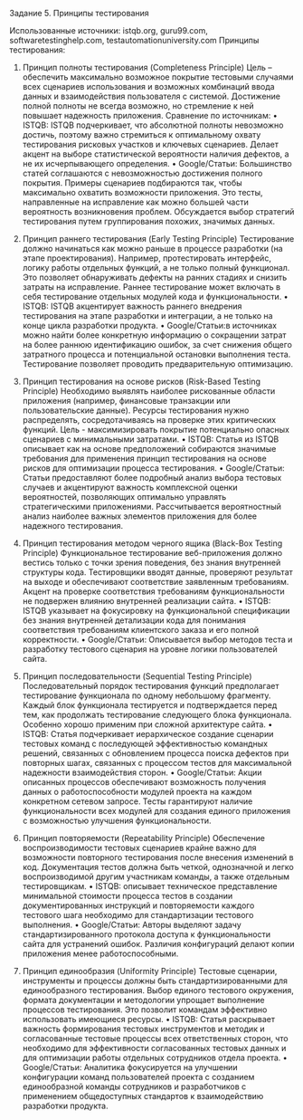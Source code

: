 Задание 5. Принципы тестирования

Использованные источники: istqb.org, guru99.com, softwaretestinghelp.com, testautomationuniversity.com
Принципы тестирования:
1.	Принцип полноты тестирования (Completeness Principle)
Цель – обеспечить максимально возможное покрытие тестовыми случаями всех сценариев использования и возможных комбинаций ввода данных и взаимодействия пользователя с системой. Достижение полной полноты не всегда возможно, но стремление к ней повышает надежность приложения.
Сравнение по источникам:
•	ISTQB: ISTQB подчеркивает, что абсолютной полноты невозможно достичь, поэтому важно стремиться к оптимальному охвату тестирования рисковых участков и ключевых сценариев. Делает акцент на выборе статистической вероятности наличия дефектов, а не их исчерпывающего определения.
•	Google/Статьи: Большинство статей соглашаются с невозможностью достижения полного покрытия. Примеры сценариев подбираются так, чтобы максимально охватить возможности приложения. Это тесты, направленные на исправление как можно большей части вероятность возникновения проблем. Обсуждается выбор стратегий тестирования путем группирования похожих, значимых данных.

2.	Принцип раннего тестирования (Early Testing Principle)
Тестирование должно начинаться как можно раньше в процессе разработки (на этапе проектирования). Например, протестировать интерфейс, логику работы отдельных функций, а не только полный функционал.  Это позволяет обнаруживать дефекты на ранних стадиях и снизить затраты на исправление. Раннее тестирование может включать в себя тестирование отдельных модулей кода и функциональности.
•	ISTQB: ISTQB акцентирует важность раннего внедрения тестирования на этапе разработки и интеграции, а не только на конце цикла разработки продукта.
•	Google/Статьи:в источниках можно найти более конкретную информацию о сокращении затрат на более раннюю идентификацию ошибок, за счет снижения общего затратного процесса и потенциальной остановки выполнения теста. Тестирование позволяет проводить предварительную оптимизацию.

3.	Принцип тестирования на основе рисков (Risk-Based Testing Principle)
Необходимо выявлять наиболее рискованные области приложения (например, финансовые транзакции или пользовательские данные).  Ресурсы тестирования нужно распределять, сосредотачиваясь на проверке этих критических функций. Цель - максимизировать покрытие потенциально опасных сценариев с минимальными затратами.
•	ISTQB: Статья из ISTQB описывает как на основе предположений собираются значимые требования для применения принцип тестирования на основе рисков для оптимизации процесса тестирования. 
•	Google/Статьи: Статьи предоставляют более подробный анализ выбора тестовых случаев и акцентируют важность комплексной оценки вероятностей, позволяющих оптимально управлять стратегическими приложениями. Рассчитывается вероятностный анализ наиболее важных элементов приложения для более надежного тестирования.

4.	Принцип тестирования методом черного ящика (Black-Box Testing Principle)
Функциональное тестирование веб-приложения должно вестись только с точки зрения поведения, без знания внутренней структуры кода. Тестировщики вводят данные, проверяют результат на выходе и обеспечивают соответствие заявленным требованиям. Акцент на проверке соответствия требованиям функциональности не подвержен влиянию внутренней реализации сайта.
•	ISTQB: ISTQB указывает на фокусировку на функциональной спецификации без знания внутренней детализации кода для понимания соответствия требованиям клиентского заказа и его полной корректности.
•	Google/Статьи: Описывается выбор методов теста и разработку тестового сценария на уровне логики пользователей сайта.

5.	Принцип последовательности (Sequential Testing Principle)
Последовательный порядок тестирования функций предполагает тестирование функционала по одному небольшому фрагменту. Каждый блок функционала тестируется и подтверждается перед тем, как продолжать тестирование следующего блока функционала. Особенно хорошо применим при сложной архитектуре сайта.
•	ISTQB: Статья подчеркивает иерархическое создание сценарии тестовых команд с последующей эффективностью командных решений, связанных с обновлением процесса поиска дефектов при повторных шагах, связанных с процессом тестов для максимальной надежности взаимодействия сторон.
•	Google/Статьи: Акции описанных процессов обеспечивают возможность получения данных о работоспособности модулей проекта на каждом конкретном сетевом запросе. Тесты гарантируют наличие функциональности всех модулей для создания единого приложения с возможностью улучшения функциональности.

6.	Принцип повторяемости (Repeatability Principle)
Обеспечение воспроизводимости тестовых сценариев крайне важно для возможности повторного тестирования после внесения изменений в код. Документация тестов должна быть четкой, однозначной и легко воспроизводимой другим участникам команды, а также отдельным тестировщикам.
•	ISTQB: описывает техническое представление минимальной стоимости процесса тестов в создании документированных инструкций и повторяемости каждого тестового шага необходимо для стандартизации тестового выполнения.
•	Google/Статьи: Авторы выделяют задачу стандартизированного протокола доступа к функциональности сайта для устранений ошибок. Различия конфигураций делают копии приложения менее работоспособными.

7.	Принцип единообразия (Uniformity Principle)
Тестовые сценарии, инструменты и процессы должны быть стандартизированными для единообразного тестирования. Выбор единого тестового окружения, формата документации и методологии упрощает выполнение процессов тестирования. Это позволит командам эффективно использовать имеющиеся ресурсы.
•	ISTQB: Статья раскрывает важность формирования тестовых инструментов и методик и согласованные тестовые процессы всех ответственных сторон, что необходимо для эффективности согласованных тестовых данных и для оптимизации работы отдельных сотрудников отдела проекта.
•	Google/Статьи: Аналитика фокусируется на улучшении конфигурации команд пользователей проекта с созданием единообразной команды сотрудников и разработчиков с применением общедоступных стандартов к взаимодействию разработки продукта.
